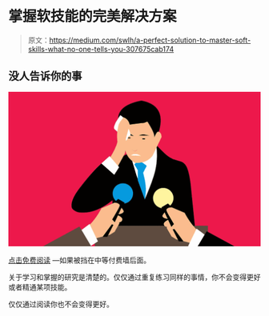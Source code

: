 # 掌握软技能的完美解决方案

> 原文：<https://medium.com/swlh/a-perfect-solution-to-master-soft-skills-what-no-one-tells-you-307675cab174>

## 没人告诉你的事

![](img/c8670b027e85c120d3469359b87b06d7.png)

[点击免费阅读](/swlh/a-perfect-solution-to-master-soft-skills-what-no-one-tells-you-307675cab174?source=friends_link&sk=fa6fe04c388323ec8460babec4255b78) —如果被挡在中等付费墙后面。

关于学习和掌握的研究是清楚的。仅仅通过重复练习同样的事情，你不会变得更好或者精通某项技能。

仅仅通过阅读你也不会变得更好。